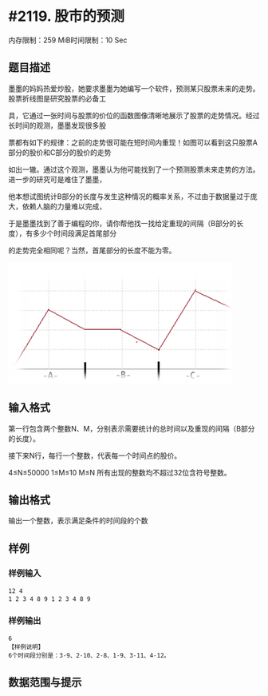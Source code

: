 # #2119. 股市的预测

内存限制：259 MiB时间限制：10 Sec

## 题目描述

墨墨的妈妈热爱炒股，她要求墨墨为她编写一个软件，预测某只股票未来的走势。股票折线图是研究股票的必备工

具，它通过一张时间与股票的价位的函数图像清晰地展示了股票的走势情况。经过长时间的观测，墨墨发现很多股

票都有如下的规律：之前的走势很可能在短时间内重现！如图可以看到这只股票A部分的股价和C部分的股价的走势

如出一辙。通过这个观测，墨墨认为他可能找到了一个预测股票未来走势的方法。进一步的研究可是难住了墨墨，

他本想试图统计B部分的长度与发生这种情况的概率关系，不过由于数据量过于庞大，依赖人脑的力量难以完成，

于是墨墨找到了善于编程的你，请你帮他找一找给定重现的间隔（B部分的长度），有多少个时间段满足首尾部分

的走势完全相同呢？当然，首尾部分的长度不能为零。

![](upload/201801/1111.png)

## 输入格式

第一行包含两个整数N、M，分别表示需要统计的总时间以及重现的间隔（B部分的长度）。

接下来N行，每行一个整数，代表每一个时间点的股价。

4&le;N&le;50000 1&le;M&le;10 M&le;N 所有出现的整数均不超过32位含符号整数。

## 输出格式

输出一个整数，表示满足条件的时间段的个数

## 样例

### 样例输入

    
    12 4
    1 2 3 4 8 9 1 2 3 4 8 9
    

### 样例输出

    
    6
    【样例说明】
    6个时间段分别是：3-9、2-10、2-8、1-9、3-11、4-12。
    

## 数据范围与提示
